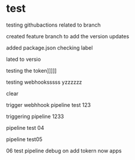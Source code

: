 # test

testing githubactions related to branch

created feature branch to add the version updates


added package.json
checking label

lated to versio

testing the token]]]]]

testing webhooksssss yzzzzzz

clear

trigger webhhook pipeline test 123

triggering pipeline 1233


pipeline test 04

pipeline test05


06 test pipeline
debug on add tokern now apps
